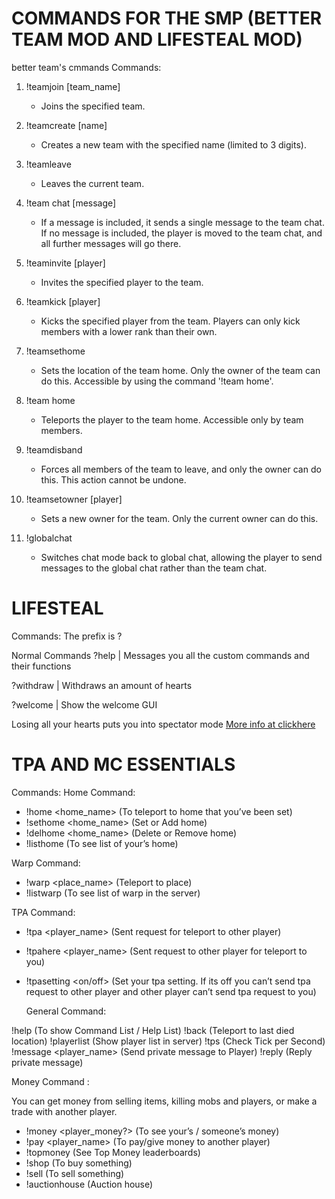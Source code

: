 # COMMANDS FOR THE SMP (BETTER TEAM MOD AND LIFESTEAL MOD)
better team's cmmands
Commands:

1. !teamjoin [team_name]
   - Joins the specified team.
   
2. !teamcreate [name]
   - Creates a new team with the specified name (limited to 3 digits).

3. !teamleave
   - Leaves the current team.

4. !team chat [message]
   - If a message is included, it sends a single message to the team chat. If no message is included, the player is moved to the team chat, and all further messages will go there.

5. !teaminvite [player]
   - Invites the specified player to the team.

6. !teamkick [player]
   - Kicks the specified player from the team. Players can only kick members with a lower rank than their own.

7. !teamsethome
   - Sets the location of the team home. Only the owner of the team can do this. Accessible by using the command '!team home'.

8. !team home
   - Teleports the player to the team home. Accessible only by team members.

9. !teamdisband
   - Forces all members of the team to leave, and only the owner can do this. This action cannot be undone.

10. !teamsetowner [player]
    - Sets a new owner for the team. Only the current owner can do this.

11. !globalchat
    - Switches chat mode back to global chat, allowing the player to send messages to the global chat rather than the team chat.
   
# LIFESTEAL
Commands:
The prefix is ?

Normal Commands
?help | Messages you all the custom commands and their functions

?withdraw <amount> | Withdraws an amount of hearts

?welcome | Show the welcome GUI

Losing all your hearts puts you into spectator mode 
[More info at clickhere ](https://modbay.org/mods/696-lifesteal-addon.html)


# TPA AND MC ESSENTIALS
Commands:
Home Command:

- !home <home_name> (To teleport to home that you’ve been set)
- !sethome <home_name> (Set or Add home)
- !delhome <home_name> (Delete or Remove home)
- !listhome (To see list of your’s home)

Warp Command:

- !warp <place_name> (Teleport to place)
- !listwarp (To see list of warp in the server)

TPA Command:

- !tpa <player_name> (Sent request for teleport to other player)
- !tpahere <player_name> (Sent request to other player for teleport to you)
- !tpasetting <on/off> (Set your tpa setting. If its off you can’t send tpa request to other player and other player can’t send tpa request to you)

  General Command:

!help (To show Command List / Help List)
!back (Teleport to last died location)
!playerlist (Show player list in server)
!tps (Check Tick per Second)
!message <player_name> <message> (Send private message to Player)
!reply <message> (Reply private message)

 Money Command :

You can get money from selling items, killing mobs and players, or make a trade with another player.

- !money <player_money?> (To see your’s / someone’s money)
- !pay <player_name> <amount> (To pay/give money to another player)
- !topmoney (See Top Money leaderboards)
- !shop (To buy something)
- !sell (To sell something)
- !auctionhouse (Auction house)

